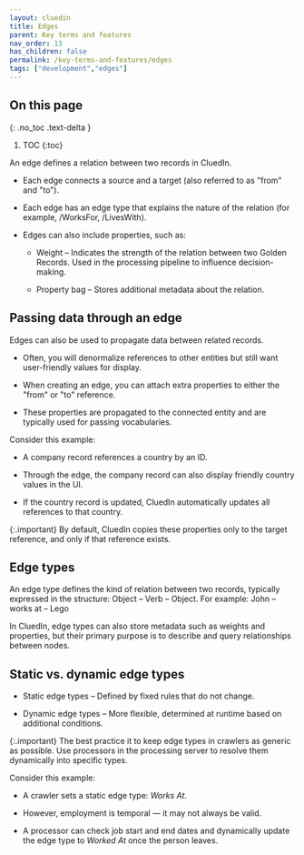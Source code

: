```yaml
---
layout: cluedin
title: Edges
parent: Key terms and features
nav_order: 13
has_children: false
permalink: /key-terms-and-features/edges
tags: ["development","edges"]
---
```


## On this page
{: .no_toc .text-delta }
1. TOC
{:toc}

An edge defines a relation between two records in CluedIn.

- Each edge connects a source and a target (also referred to as "from" and "to").

- Each edge has an edge type that explains the nature of the relation (for example, /WorksFor, /LivesWith).

- Edges can also include properties, such as:

    - Weight – Indicates the strength of the relation between two Golden Records. Used in the processing pipeline to influence decision-making.

    - Property bag – Stores additional metadata about the relation.

## Passing data through an edge

Edges can also be used to propagate data between related records.

- Often, you will denormalize references to other entities but still want user-friendly values for display.

- When creating an edge, you can attach extra properties to either the "from" or "to" reference.

- These properties are propagated to the connected entity and are typically used for passing vocabularies.

Consider this example:

- A company record references a country by an ID.

- Through the edge, the company record can also display friendly country values in the UI.

- If the country record is updated, CluedIn automatically updates all references to that country.

{:.important}
By default, CluedIn copies these properties only to the target reference, and only if that reference exists.

## Edge types

An edge type defines the kind of relation between two records, typically expressed in the structure: Object – Verb – Object. For example: John – works at – Lego

In CluedIn, edge types can also store metadata such as weights and properties, but their primary purpose is to describe and query relationships between nodes.

## Static vs. dynamic edge types

- Static edge types – Defined by fixed rules that do not change.

- Dynamic edge types – More flexible, determined at runtime based on additional conditions.

{:.important}
The best practice it to keep edge types in crawlers as generic as possible. Use processors in the processing server to resolve them dynamically into specific types.

Consider this example:

- A crawler sets a static edge type: _Works At_.

- However, employment is temporal — it may not always be valid.

- A processor can check job start and end dates and dynamically update the edge type to _Worked At_ once the person leaves.